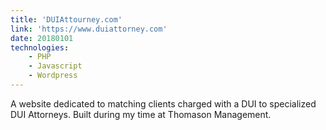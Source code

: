 ```yaml
---
title: 'DUIAttourney.com'
link: 'https://www.duiattorney.com'
date: 20180101
technologies:
    - PHP
    - Javascript
    - Wordpress
---
```

A website dedicated to matching clients charged with a DUI to specialized DUI Attorneys.  Built during my time at Thomason Management.
